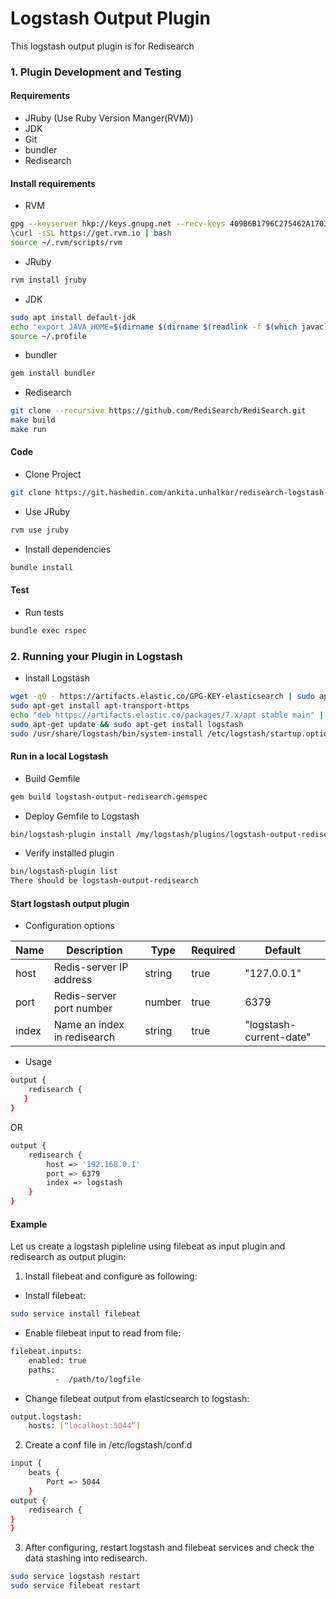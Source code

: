 # Logstash Output Plugin

This logstash output plugin is for Redisearch

### 1. Plugin Development and Testing

#### Requirements
* JRuby (Use Ruby Version Manger(RVM))
* JDK
* Git
* bundler
* Redisearch
#### Install requirements
* RVM
```bash
gpg --keyserver hkp://keys.gnupg.net --recv-keys 409B6B1796C275462A1703113804BB82D39DC0E3
\curl -sSL https://get.rvm.io | bash
source ~/.rvm/scripts/rvm
```
* JRuby
```bash
rvm install jruby
```

* JDK
```bash
sudo apt install default-jdk
echo "export JAVA_HOME=$(dirname $(dirname $(readlink -f $(which javac) )))" >> ~/.profile
source ~/.profile
```

* bundler
```bash
gem install bundler
```

* Redisearch
```bash
git clone --recursive https://github.com/RediSearch/RediSearch.git
make build
make run
```

#### Code
- Clone Project
```bash
git clone https://git.hashedin.com/ankita.unhalkar/redisearch-logstash-output-plugin.git 
``` 
- Use JRuby
```bash
rvm use jruby
```

- Install dependencies
```bash
bundle install
```

#### Test

- Run tests

```bash
bundle exec rspec
```

### 2. Running your Plugin in Logstash

* Install Logstash
```bash
wget -qO - https://artifacts.elastic.co/GPG-KEY-elasticsearch | sudo apt-key add -
sudo apt-get install apt-transport-https
echo "deb https://artifacts.elastic.co/packages/7.x/apt stable main" | sudo tee -a /etc/apt/sources.list.d/elastic-7.x.list
sudo apt-get update && sudo apt-get install logstash
sudo /usr/share/logstash/bin/system-install /etc/logstash/startup.options systemd
```

#### Run in a local Logstash

- Build Gemfile

```bash
gem build logstash-output-redisearch.gemspec
```

- Deploy Gemfile to Logstash

```bash
bin/logstash-plugin install /my/logstash/plugins/logstash-output-redisearch-0.1.0.gem
```

- Verify installed plugin
```bash
bin/logstash-plugin list
There should be logstash-output-redisearch
```
#### Start logstash output plugin

- Configuration options

| Name | Description | Type | Required | Default | 
| --- | --- | --- | --- | --- |
| host | Redis-server IP address | string | true | "127.0.0.1" | 
| port | Redis-server port number | number | true | 6379 |
| index | Name an index in redisearch | string | true | "logstash-current-date" |

* Usage
```bash
output {
    redisearch {
   }
}
```
OR

```bash
output {
    redisearch {
        host => '192.168.0.1'
        port => 6379
        index => logstash
    }
}
```

#### Example
Let us create a logstash pipleline using filebeat as input plugin and redisearch as output plugin:
1. Install filebeat and configure as following:
- Install filebeat:
```bash
sudo service install filebeat 
```
- Enable filebeat input to read from file:
```bash
filebeat.inputs:
	enabled: true
	paths:
          -  /path/to/logfile
```

- Change filebeat output from elasticsearch to logstash:
```bash
output.logstash:
	hosts: [“localhost:5044”]
```

2. Create a conf file in /etc/logstash/conf.d
```bash
input {
	beats {
		Port => 5044
	}
output {
	redisearch {
}
}
```

3. After configuring, restart logstash and filebeat services and check the data stashing into redisearch.
```bash 
sudo service logstash restart
sudo service filebeat restart
```
